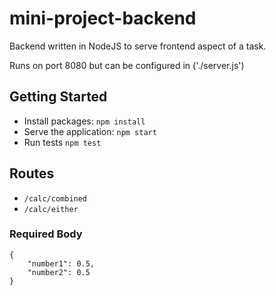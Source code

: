 # mini-project-backend

Backend written in NodeJS to serve frontend aspect of a task.

Runs on port 8080 but can be configured in ('./server.js')

## Getting Started

- Install packages: `npm install`
- Serve the application: `npm start`
- Run tests `npm test`

## Routes

- `/calc/combined`
- `/calc/either`

### Required Body

```
{
    "number1": 0.5,
    "number2": 0.5
}
```
